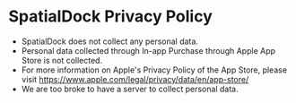 # SpatialDock Privacy Policy

- SpatialDock does not collect any personal data.
- Personal data collected through In-app Purchase through Apple App Store is not collected.
- For more information on Apple's Privacy Policy of the App Store, please visit https://www.apple.com/legal/privacy/data/en/app-store/
- We are too broke to have a server to collect personal data.
